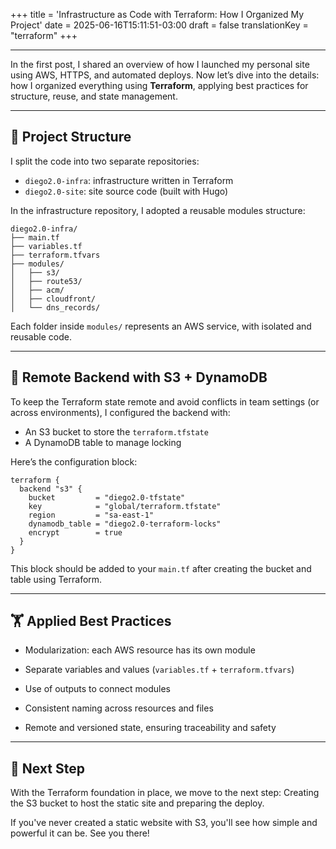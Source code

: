 +++
title = 'Infrastructure as Code with Terraform: How I Organized My Project'
date = 2025-06-16T15:11:51-03:00
draft = false
translationKey = "terraform"
+++

---

In the first post, I shared an overview of how I launched my personal site using AWS, HTTPS, and automated deploys. Now let’s dive into the details: how I organized everything using **Terraform**, applying best practices for structure, reuse, and state management.

---

## 📁 Project Structure

I split the code into two separate repositories:

- `diego2.0-infra`: infrastructure written in Terraform  
- `diego2.0-site`: site source code (built with Hugo)

In the infrastructure repository, I adopted a reusable modules structure:

```
diego2.0-infra/
├── main.tf
├── variables.tf
├── terraform.tfvars
├── modules/
│   ├── s3/
│   ├── route53/
│   ├── acm/
│   ├── cloudfront/
│   └── dns_records/

```

Each folder inside `modules/` represents an AWS service, with isolated and reusable code.

---

## 🚧 Remote Backend with S3 + DynamoDB

To keep the Terraform state remote and avoid conflicts in team settings (or across environments), I configured the backend with:

- An S3 bucket to store the `terraform.tfstate`
- A DynamoDB table to manage locking

Here’s the configuration block:

```hcl
terraform {
  backend "s3" {
    bucket         = "diego2.0-tfstate"
    key            = "global/terraform.tfstate"
    region         = "sa-east-1"
    dynamodb_table = "diego2.0-terraform-locks"
    encrypt        = true
  }
}
```

This block should be added to your `main.tf` after creating the bucket and table using Terraform.

---

## 🏋️ Applied Best Practices

- Modularization: each AWS resource has its own module

- Separate variables and values (`variables.tf` + `terraform.tfvars`)

- Use of outputs to connect modules

- Consistent naming across resources and files

- Remote and versioned state, ensuring traceability and safety

---

## 🚀 Next Step

With the Terraform foundation in place, we move to the next step: Creating the S3 bucket to host the static site and preparing the deploy.

If you've never created a static website with S3, you'll see how simple and powerful it can be. See you there!